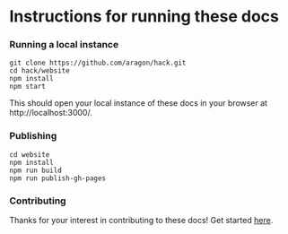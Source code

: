 # Instructions for running these docs


### Running a local instance 
```
git clone https://github.com/aragon/hack.git
cd hack/website
npm install
npm start
```
This should open your local instance of these docs in your browser at http://localhost:3000/.


### Publishing

```
cd website
npm install
npm run build
npm run publish-gh-pages
```


### Contributing
Thanks for your interest in contributing to these docs! Get started [here](https://github.com/aragon/hack/blob/master/CONTRIBUTING.md).